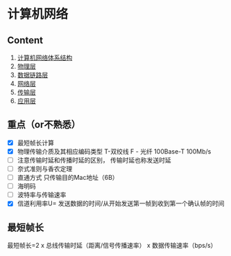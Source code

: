 # 计算机网络

## Content

1. [计算机网络体系结构](chap1.md)
2. [物理层](chap2.md)
3. [数据链路层](chap3.md)
4. [网络层](chap4.md)
5. [传输层](chap5.md)
6. [应用层](chap6.md)

## 重点（or不熟悉）

- [x] 最短帧长计算
- [x] 物理传输介质及其相应编码类型 T-双绞线 F - 光纤 100Base-T 100Mb/s
- [ ] 注意传输时延和传播时延的区别， 传输时延也称发送时延
- [ ] 奈式准则与香农定理
- [ ] 直通方式 只传输目的Mac地址（6B）
- [ ] 海明码
- [ ] 波特率与传输速率
- [x] 信道利用率U= 发送数据的时间/从开始发送第一帧到收到第一个确认帧的时间

## 最短帧长

最短帧长=2 x 总线传输时延（距离/信号传播速率） x 数据传输速率（bps/s）
